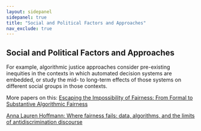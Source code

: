 ```yaml
---
layout: sidepanel
sidepanel: true
title: "Social and Political Factors and Approaches"
nav_exclude: true
---
```

## Social and Political Factors and Approaches
For example, algorithmic justice approaches consider pre-existing inequities in the contexts in which automated decision systems are embedded, or study the mid- to long-term effects of those systems on different social groups in those contexts. 

More papers on this:
<a href="https://link.springer.com/article/10.1007/s13347-022-00584-6" target="_blank" style="text-decoration: underline;">Escaping the Impossibility of Fairness: From Formal to Substantive Algorithmic Fairness</a>

<a href="https://www.tandfonline.com/doi/full/10.1080/1369118X.2019.1573912" target="_blank" style="text-decoration: underline;">Anna Lauren Hoffmann: Where fairness fails: data, algorithms, and the
limits of antidiscrimination discourse</a>
